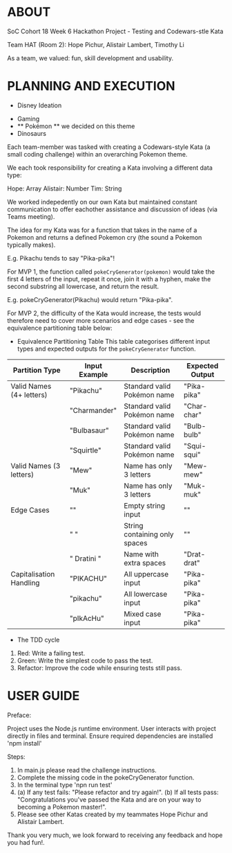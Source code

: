# ABOUT

SoC Cohort 18 Week 6 Hackathon Project - Testing and Codewars-stle Kata

Team HAT (Room 2): Hope Pichur, Alistair Lambert, Timothy Li

As a team, we valued: fun, skill development and usability.

# PLANNING AND EXECUTION

- Disney Ideation

* Gaming
* ** Pokémon ** we decided on this theme
* Dinosaurs

Each team-member was tasked with creating a Codewars-style Kata (a small coding challenge) within an overarching Pokemon theme.

We each took responsibility for creating a Kata involving a different data type:

Hope: Array
Alistair: Number
Tim: String

We worked indepedently on our own Kata but maintained constant communication to offer eachother assistance and discussion of ideas (via Teams meeting).

The idea for my Kata was for a function that takes in the name of a Pokemon and returns a defined Pokemon cry (the sound a Pokemon typically makes).

E.g. Pikachu tends to say "Pika-pika"!

For MVP 1, the function called `pokeCryGenerator(pokemon)` would take the first 4 letters of the input, repeat it once, join it with a hyphen, make the second substring all lowercase, and return the result.

E.g. pokeCryGenerator(Pikachu) would return "Pika-pika".

For MVP 2, the difficulty of the Kata would increase, the tests would therefore need to cover more scenarios and edge cases - see the equivalence partitioning table below:

- Equivalence Partitioning Table
  This table categorises different input types and expected outputs for the `pokeCryGenerator` function.

| Partition Type           | Input Example | Description                   | Expected Output |
| ------------------------ | ------------- | ----------------------------- | --------------- |
| Valid Names (4+ letters) | "Pikachu"     | Standard valid Pokémon name   | "Pika-pika"     |
|                          | "Charmander"  | Standard valid Pokémon name   | "Char-char"     |
|                          | "Bulbasaur"   | Standard valid Pokémon name   | "Bulb-bulb"     |
|                          | "Squirtle"    | Standard valid Pokémon name   | "Squi-squi"     |
| Valid Names (3 letters)  | "Mew"         | Name has only 3 letters       | "Mew-mew"       |
|                          | "Muk"         | Name has only 3 letters       | "Muk-muk"       |
| Edge Cases               | ""            | Empty string input            | ""              |
|                          | " "           | String containing only spaces | ""              |
|                          | " Dratini "   | Name with extra spaces        | "Drat-drat"     |
| Capitalisation Handling  | "PIKACHU"     | All uppercase input           | "Pika-pika"     |
|                          | "pikachu"     | All lowercase input           | "Pika-pika"     |
|                          | "pIkAcHu"     | Mixed case input              | "Pika-pika"     |

- The TDD cycle

1. Red: Write a failing test.
2. Green: Write the simplest code to pass the test.
3. Refactor: Improve the code while ensuring tests still pass.

# USER GUIDE

Preface:

Project uses the Node.js runtime environment.
User interacts with project directly in files and terminal.
Ensure required dependencies are installed 'npm install'

Steps:

1. In main.js please read the challenge instructions.
2. Complete the missing code in the pokeCryGenerator function.
3. In the terminal type 'npn run test'
4. (a) If any test fails: "Please refactor and try again!".
   (b) If all tests pass: "Congratulations you've passed the Kata and are on your way to becoming a Pokemon master!".
5. Please see other Katas created by my teammates Hope Pichur and Alistair Lambert.

Thank you very much, we look forward to receiving any feedback and hope you had fun!.
